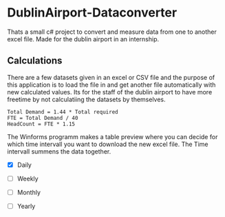 # DublinAirport-Dataconverter
Thats a small c# project to convert and measure data from one to another excel file. Made for the dublin airport in an internship.

## Calculations
There are a few datasets given in an excel or CSV file and the purpose of this application is to load the file in and get another file automatically with new calculated values.
Its for the staff of the dublin airport to have more freetime by not calculatiing the datasets by themselves.
```
Total Demand = 1.44 * Total required
FTE = Total Demand / 40
HeadCount = FTE * 1.15
```
The Winforms programm makes a table preview where you can decide for which time intervall you want to download the new excel file. The Time intervall summens the data together.
- [x] Daily
- [ ] Weekly
- [ ] Monthly
- [ ] Yearly


